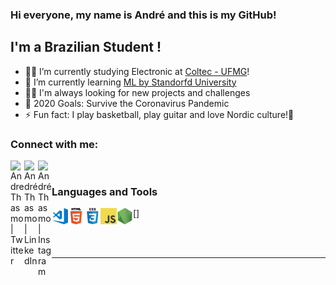 ### Hi everyone, my name is André and this is my GitHub!

## I'm a Brazilian Student !

- 👨‍🎓 I’m currently studying Electronic at [Coltec - UFMG][university]!
- 🌱 I’m currently learning [ML by Standorfd University][mlcoursera]
- 👨‍💻 I'm always looking for new projects and challenges
- 🥅 2020 Goals: Survive the Coronavirus Pandemic
- ⚡ Fun fact: I play basketball, play guitar and love Nordic culture!🌟

### Connect with me:

[<img align="left" alt="Andre Thasmo | Twitter" width="22px" src="https://cdn.jsdelivr.net/npm/simple-icons@v3/icons/twitter.svg" />][twitter]
[<img align="left" alt="André Thasmo | LinkedIn" width="22px" src="https://cdn.jsdelivr.net/npm/simple-icons@v3/icons/linkedin.svg" />][linkedin]
[<img align="left" alt="André Thasmo | Instagram" width="22px" src="https://cdn.jsdelivr.net/npm/simple-icons@v3/icons/instagram.svg" />][instagram]

<br />

### Languages and Tools

[<img align="left" alt="Visual Studio Code" width="26px" src="https://raw.githubusercontent.com/github/explore/80688e429a7d4ef2fca1e82350fe8e3517d3494d/topics/visual-studio-code/visual-studio-code.png" />][linkedin]
[<img align="left" alt="HTML5" width="26px" src="https://raw.githubusercontent.com/github/explore/80688e429a7d4ef2fca1e82350fe8e3517d3494d/topics/html/html.png" />][linkedin]
[<img align="left" alt="CSS3" width="26px" src="https://raw.githubusercontent.com/github/explore/80688e429a7d4ef2fca1e82350fe8e3517d3494d/topics/css/css.png" />][linkedin]
[<img align="left" alt="JavaScript" width="26px" src="https://raw.githubusercontent.com/github/explore/80688e429a7d4ef2fca1e82350fe8e3517d3494d/topics/javascript/javascript.png" />]
[<img align="left" alt="Node.js" width="26px" src="https://raw.githubusercontent.com/github/explore/80688e429a7d4ef2fca1e82350fe8e3517d3494d/topics/nodejs/nodejs.png" />][linkedin]

<br />
<br />

---

[university]: http://www.coltec.ufmg.br/coltec-ufmg/
[mlcoursera]: https://www.coursera.org/learn/machine-learning/
[twitter]: https://twitter.com/AndreThasmo
[instagram]: https://www.instagram.com/andre.thasmo/
[linkedin]: https://www.linkedin.com/in/andre-ribeiro-thasmo/

